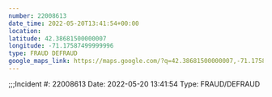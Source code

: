 ```yaml
---
number: 22008613
date_time: 2022-05-20T13:41:54+00:00
location: 
latitude: 42.38681500000007
longitude: -71.17587499999996
type: FRAUD DEFRAUD
google_maps_link: https://maps.google.com/?q=42.38681500000007,-71.17587499999996
---
```


;;;Incident #: 22008613  Date: 2022-05-20 13:41:54   Type: FRAUD/DEFRAUD
